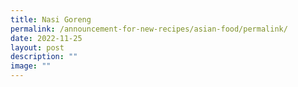 ```yaml
---
title: Nasi Goreng
permalink: /announcement-for-new-recipes/asian-food/permalink/
date: 2022-11-25
layout: post
description: ""
image: ""
---
```

